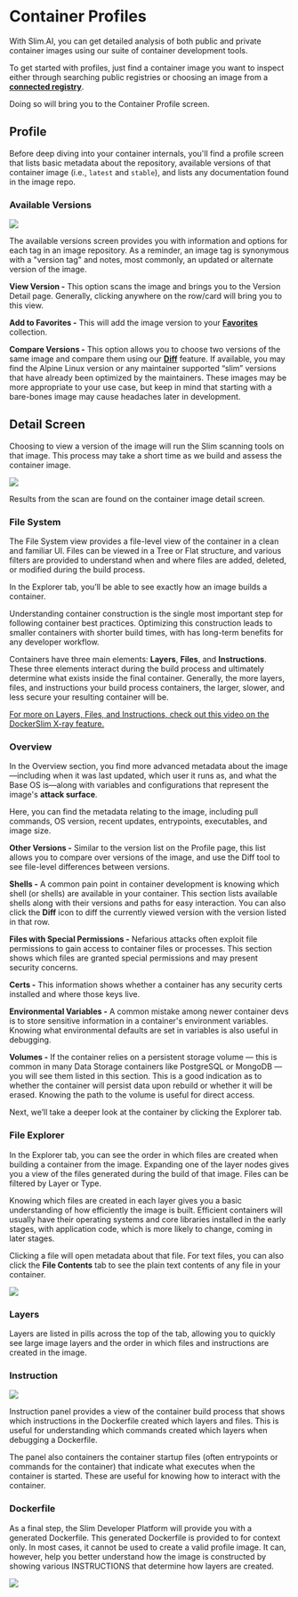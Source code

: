 # Container Profiles

With Slim.AI, you can get detailed analysis of both public and private container images using our suite of container development tools.

To get started with profiles, just find a container image you want to inspect either through searching public registries or choosing an image from a [**connected registry**](./connectors.md).

Doing so will bring you to the Container Profile screen.

## Profile

Before deep diving into your container internals, you'll find a profile screen that lists basic metadata about the repository, available versions of that container image (i.e., `latest` and `stable`), and lists any documentation found in the image repo.

### Available Versions

![](../app/static/blog/docs_container_diff_avail_versions.png)

The available versions screen provides you with information and options for each tag in an image repository. As a reminder, an image tag is synonymous with a "version tag" and notes, most commonly, an updated or alternate version of the image.

**View Version -** This option scans the image and brings you to the Version Detail page. Generally, clicking anywhere on the row/card will bring you to this view.

**Add to Favorites -** This will add the image version to your [**Favorites**](./favorites.md) collection.

**Compare Versions -** This option allows you to choose two versions of the same image and compare them using our [**Diff**](./container-diff.md) feature. If available, you may find the Alpine Linux version or any maintainer supported “slim” versions that have already been optimized by the maintainers. These images may be more appropriate to your use case, but keep in mind that starting with a bare-bones image may cause headaches later in development.

## Detail Screen

Choosing to view a version of the image will run the Slim scanning tools on that image. This process may take a short time as we build and assess the container image.

![](../app/static/blog/docs_profiles_scanning.png)

Results from the scan are found on the container image detail screen.

### File System

The File System view provides a file-level view of the container in a clean and familiar UI. Files can be viewed in a Tree or Flat structure, and various filters are provided to understand when and where files are added, deleted, or modified during the build process.

In the Explorer tab, you’ll be able to see exactly how an image builds a container.

Understanding container construction is the single most important step for following container best practices. Optimizing this construction leads to smaller containers with shorter build times, with has long-term benefits for any developer workflow.

Containers have three main elements: **Layers**, **Files**, and **Instructions**. These three elements interact during the build process and ultimately determine what exists inside the final container. Generally, the more layers, files, and instructions your build process containers, the larger, slower, and less secure your resulting container will be.

[For more on Layers, Files, and Instructions, check out this video on the DockerSlim X-ray feature.](https://community.slim.ai/t/analyze-the-structure-of-a-docker-container-with-dockerslim-xray-report/22)

### Overview

In the Overview section, you find more advanced metadata about the image—including when it was last updated, which user it runs as, and what the Base OS is—along with variables and configurations that represent the image's **attack surface**.

Here, you can find the metadata relating to the image, including pull commands, OS version, recent updates, entrypoints, executables, and image size.

**Other Versions -** Similar to the version list on the Profile page, this list allows you to compare over versions of the image, and use the Diff tool to see file-level differences between versions.

**Shells -** A common pain point in container development is knowing which shell (or shells) are available in your container. This section lists available shells along with their versions and paths for easy interaction. You can also click the **Diff** icon to diff the currently viewed version with the version listed in that row.

**Files with Special Permissions -** Nefarious attacks often exploit file permissions to gain access to container files or processes. This section shows which files are granted special permissions and may present security concerns.

**Certs -** This information shows whether a container has any security certs installed and where those keys live. 

**Environmental Variables -** A common mistake among newer container devs is to store sensitive information in a container's environment variables. Knowing what environmental defaults are set in variables is also useful in debugging.

**Volumes -** If the container relies on a persistent storage volume — this is common in many Data Storage containers like PostgreSQL or MongoDB — you will see them listed in this section. This is a good indication as to whether the container will persist data upon rebuild or whether it will be erased. Knowing the path to the volume is useful for direct access.

Next, we’ll take a deeper look at the container by clicking the Explorer tab.

### **File Explorer**

In the Explorer tab, you can see the order in which files are created when building a container from the image. Expanding one of the layer nodes gives you a view of the files generated during the build of that image. Files can be filtered by Layer or Type.

Knowing which files are created in each layer gives you a basic understanding of how efficiently the image is built. Efficient containers will usually have their operating systems and core libraries installed in the early stages, with application code, which is more likely to change, coming in later stages.

Clicking a file will open metadata about that file. For text files, you can also click the **File Contents** tab to see the plain text contents of any file in your container.

![](../app/static/blog/qs_explorer_filecontentstab_lg.png)

### **Layers**

Layers are listed in pills across the top of the tab, allowing you to quickly see large image layers and the order in which files and instructions are created in the image.

### **Instruction**

![](../app/static/blog/fileexplorer-instructions.png)

Instruction panel provides a view of the container build process that shows which instructions in the Dockerfile created which layers and files. This is useful for understanding which commands created which layers when debugging a Dockerfile.

The panel also containers the container startup files (often entrypoints or commands for the container) that indicate what executes when the container is started. These are useful for knowing how to interact with the container.

### **Dockerfile**

As a final step, the Slim Developer Platform will provide you with a generated Dockerfile. This generated Dockerfile is provided to for context only. In most cases, it cannot be used to create a valid profile image. It can, however, help you better understand how the image is constructed by showing various INSTRUCTIONS that determine how layers are created.

![](../app/static/blog/dockerfile_view.png)
